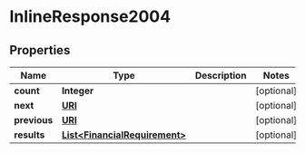 

# InlineResponse2004

## Properties

Name | Type | Description | Notes
------------ | ------------- | ------------- | -------------
**count** | **Integer** |  |  [optional]
**next** | [**URI**](URI.md) |  |  [optional]
**previous** | [**URI**](URI.md) |  |  [optional]
**results** | [**List&lt;FinancialRequirement&gt;**](FinancialRequirement.md) |  |  [optional]



